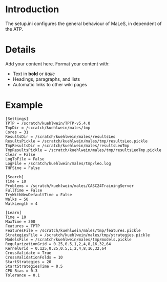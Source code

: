 # Introduction #

The setup.ini configures the general behaviour of MaLeS, in dependent of the ATP.


# Details #

Add your content here.  Format your content with:
  * Text in **bold** or _italic_
  * Headings, paragraphs, and lists
  * Automatic links to other wiki pages


# Example #

```
[Settings]
TPTP = /scratch/kuehlwein/TPTP-v5.4.0
TmpDir = /scratch/kuehlwein/males/tmp
Cores = 31
ResultsDir = /scratch/kuehlwein/males/resultsLeo
ResultsPickle = /scratch/kuehlwein/males/tmp/resultsLeo.pickle
TmpResultsDir = /scratch/kuehlwein/males/resultsLeoTmp
TmpResultsPickle = /scratch/kuehlwein/males/tmp/resultsLeoTmp.pickle
Clear = False
LogToFile = False
LogFile = /scratch/kuehlwein/males/tmp/leo.log
THFSine = False

[Search]
Time = 10
Problems = /scratch/kuehlwein/males/CASC24TrainingServer
FullTime = False
TryWithNewDefaultTime = False
Walks = 50
WalkLength = 4

[Learn]
Time = 10
MaxTime = 300
Features = TPTP
FeaturesFile = /scratch/kuehlwein/males/tmp/features.pickle
StrategiesFile = /scratch/kuehlwein/males/tmp/strategies.pickle
ModelsFile = /scratch/kuehlwein/males/tmp/models.pickle
RegularizationGrid = 0.25,0.5,1,2,4,8,16,32,64
KernelGrid = 0.125,0.25,0.5,1,2,4,8,16,32,64
CrossValidate = True
CrossValidationFolds = 10
StartStrategies = 20
StartStrategiesTime = 0.5
CPU Bias = 0.3
Tolerance = 0.1
```
